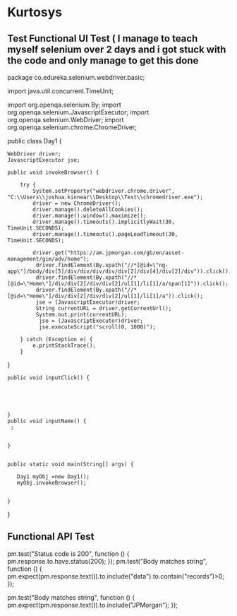 # Kurtosys
Test
Functional UI Test ( I manage to teach myself selenium over 2 days and i got stuck with the code and only manage to get this done 
---
package co.edureka.selenium.webdriver.basic;

import java.util.concurrent.TimeUnit;

import org.openqa.selenium.By;
import org.openqa.selenium.JavascriptExecutor;
import org.openqa.selenium.WebDriver;
import org.openqa.selenium.chrome.ChromeDriver;

public class Day1 {

	WebDriver driver;
	JavascriptExecutor jse;
	
	public void invokeBrowser() {
		
		try {
			System.setProperty("webdriver.chrome.driver", "C:\\Users\\joshua.kinnear\\Desktop\\Test\\chromedriver.exe");
			driver = new ChromeDriver();
			driver.manage().deleteAllCookies();
			driver.manage().window().maximize();
			driver.manage().timeouts().implicitlyWait(30, TimeUnit.SECONDS);
			driver.manage().timeouts().pageLoadTimeout(30, TimeUnit.SECONDS);
			
			driver.get("https://am.jpmorgan.com/gb/en/asset-management/gim/adv/home");
			 driver.findElement(By.xpath("//*[@id=\"ng-app\"]/body/div[5]/div/div/div/div/div[2]/div[4]/div[2]/div")).click();
			 driver.findElement(By.xpath("//*[@id=\"Home\"]/div/div[2]/div/div[2]/ul[1]/li[1]/a/span[1]")).click();
			 driver.findElement(By.xpath("//*[@id=\"Home\"]/div/div[2]/div/div[2]/ul[1]/li[1]/a")).click();
			 jse = (JavascriptExecutor)driver;
			 String currentURL = driver.getCurrentUrl();
			 System.out.print(currentURL);
			  jse = (JavascriptExecutor)driver;
			  jse.executeScript("scroll(0, 1000)");
			
		} catch (Exception e) {
			e.printStackTrace();
		}
		
}
	
	public void inputClick() {
		
	
	  
	 
	 
	}
	public void inputName() {
	 ; 
	  
	 
	}


	public static void main(String[] args) {
		
       Day1 myObj =new Day1();
       myObj.invokeBrowser();
       
       
	}

}





Functional API Test
---

pm.test("Status code is 200", function () {
    pm.response.to.have.status(200);
});
pm.test("Body matches string", function () {
    pm.expect(pm.response.text()).to.include("data").to.contain("records")>0;
});

pm.test("Body matches string", function () {
    pm.expect(pm.response.text()).to.include("JPMorgan");
});

